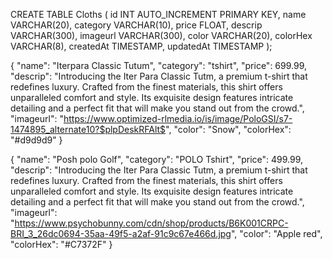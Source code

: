 CREATE TABLE Cloths ( id INT AUTO_INCREMENT PRIMARY KEY, name VARCHAR(20), category VARCHAR(10), price FLOAT, descrip VARCHAR(300), imageurl VARCHAR(300), color VARCHAR(20), colorHex VARCHAR(8), createdAt TIMESTAMP, updatedAt TIMESTAMP );


{
    "name": "Iterpara Classic Tutum",
    "category": "tshirt",
    "price": 699.99,
    "descrip": "Introducing the Iter Para Classic Tutm, a premium t-shirt that redefines luxury. Crafted from the finest materials, this shirt offers unparalleled comfort and style. Its exquisite design features intricate detailing and a perfect fit that will make you stand out from the crowd.",
    "imageurl": "https://www.optimized-rlmedia.io/is/image/PoloGSI/s7-1474895_alternate10?$plpDeskRFAlt$",
    "color": "Snow",
    "colorHex": "#d9d9d9"
}

{
    "name": "Posh polo Golf",
    "category": "POLO Tshirt",
    "price": 499.99,
    "descrip": "Introducing the Iter Para Classic Tutm, a premium t-shirt that redefines luxury. Crafted from the finest materials, this shirt offers unparalleled comfort and style. Its exquisite design features intricate detailing and a perfect fit that will make you stand out from the crowd.",
    "imageurl": "https://www.psychobunny.com/cdn/shop/products/B6K001CRPC-BRI_3_26dc0694-35aa-49f5-a2af-91c9c67e466d.jpg",
    "color": "Apple red",
    "colorHex": "#C7372F"
}

